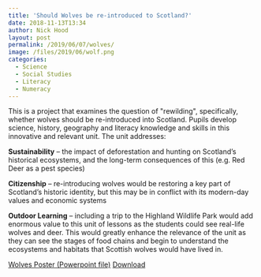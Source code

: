 ```yaml
---
title: 'Should Wolves be re-introduced to Scotland?'
date: 2018-11-13T13:34
author: Nick Hood
layout: post
permalink: /2019/06/07/wolves/
image: /files/2019/06/wolf.png
categories:
  - Science
  - Social Studies
  - Literacy
  - Numeracy
---
```


This is a project that examines the question of "rewilding", specifically, whether wolves should be re-introduced into Scotland. Pupils develop science, history, geography and literacy knowledge and skills in this innovative and relevant unit. The unit addresses:

**Sustainability** – the impact of deforestation and hunting on Scotland’s historical ecosystems, and the long-term consequences of this (e.g. Red Deer as a pest species)

**Citizenship** – re-introducing wolves would be restoring a key part of Scotland’s historic identity, but this may be in conflict with its modern-day values and economic systems

**Outdoor Learning** – including a trip to the Highland Wildlife Park would add enormous value to this unit of lessons as the students could see real-life wolves and deer. This would greatly enhance the relevance of the unit as they can see the stages of food chains and begin to understand the ecosystems and habitats that Scottish wolves would have lived in. 


<div class="wp-block-file"><a href="/files/2019/06/Wolves.pptx">Wolves Poster (Powerpoint file)</a> <a href="/files/2019/06/Wolves.pptx" class="btn btn-sm btn-default" download>Download</a></div>
